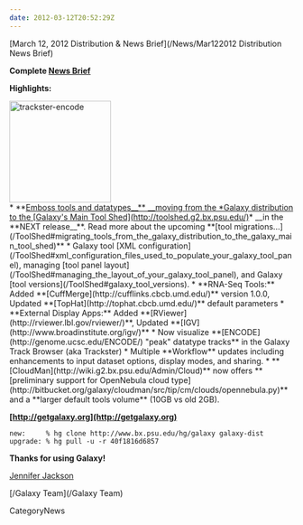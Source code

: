```yaml
---
date: 2012-03-12T20:52:29Z
---
```

<div class='newsItemHeader'>[March 12, 2012 Distribution & News Brief](/News/Mar122012 Distribution News Brief)</div>


**Complete [News Brief](/src/DevNewsBriefs/2012_03_12/index.md)**

**Highlights:**
<div class='right'><a href='/Learn/Visualization'><img src='/images/NewsGraphics/2012_03_12_trackster-encode.png' alt='trackster-encode' width="180px" /></a></div>
* **<u>Emboss tools and datatypes__** __moving from the *Galaxy distribution to the [Galaxy's Main Tool Shed](http://toolshed.g2.bx.psu.edu/)</u>* __in the **NEXT release__**. Read more about the upcoming **[tool migrations...](/ToolShed#migrating_tools_from_the_galaxy_distribution_to_the_galaxy_main_tool_shed)**
* Galaxy tool [XML configuration](/ToolShed#xml_configuration_files_used_to_populate_your_galaxy_tool_panel), managing [tool panel layout](/ToolShed#managing_the_layout_of_your_galaxy_tool_panel), and Galaxy [tool versions](/ToolShed#galaxy_tool_versions).
* **RNA-Seq Tools:** Added **[CuffMerge](http://cufflinks.cbcb.umd.edu/)** version 1.0.0, Updated **[TopHat](http://tophat.cbcb.umd.edu/)** default parameters
* **External Display Apps:** Added **[RViewer](http://rviewer.lbl.gov/rviewer/)**, Updated **[IGV](http://www.broadinstitute.org/igv/)**
* Now visualize **[ENCODE](http://genome.ucsc.edu/ENCODE/) "peak" datatype tracks** in the Galaxy Track Browser (aka Trackster)
* Multiple **Workflow** updates including enhancements to input dataset options, display modes, and sharing.
* **[CloudMan](http://wiki.g2.bx.psu.edu/Admin/Cloud)** now offers **[preliminary support for OpenNebula cloud type](http://bitbucket.org/galaxy/cloudman/src/tip/cm/clouds/opennebula.py)** and a **larger default tools volume** (10GB vs old 2GB).

**[http://getgalaxy.org](http://getgalaxy.org)**
```
new:     % hg clone http://www.bx.psu.edu/hg/galaxy galaxy-dist
upgrade: % hg pull -u -r 40f1816d6857
```



**Thanks for using Galaxy!**

[Jennifer Jackson](/src/JenniferJackson/index.md)

[/Galaxy Team](/Galaxy Team)


CategoryNews
